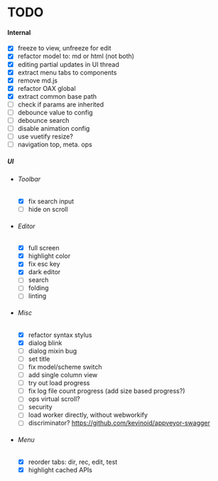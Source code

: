 # TODO

#### Internal

- [x] freeze to view, unfreeze for edit
- [x] refactor model to: md or html (not both)
- [x] editing partial updates in UI thread
- [x] extract menu tabs to components
- [x] remove md.js
- [x] refactor OAX global
- [x] extract common base path
- [ ] check if params are inherited
- [ ] debounce value to config
- [ ] debounce search
- [ ] disable animation config
- [ ] use vuetify resize?
- [ ] navigation top, meta. ops
  
##### UI

- ###### Toolbar
  - [x] fix search input
  - [ ] hide on scroll

- ###### Editor
  - [x] full screen
  - [x] highlight color
  - [x] fix esc key
  - [x] dark editor
  - [ ] search
  - [ ] folding
  - [ ] linting

- ###### Misc
  - [x] refactor syntax stylus
  - [x] dialog blink
  - [ ] dialog mixin bug
  - [ ] set title
  - [ ] fix model/scheme switch
  - [ ] add single column view
  - [ ] try out load progress
  - [ ] fix log file count progress (add size based progress?)
  - [ ] ops virtual scroll?
  - [ ] security
  - [ ] load worker directly, without webworkify
  - [ ] discriminator? https://github.com/kevinoid/appveyor-swagger

- ###### Menu
  - [x] reorder tabs: dir, rec, edit, test
  - [x] highlight cached APIs
